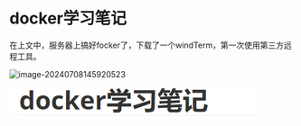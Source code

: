 # docker学习笔记

在上文中，服务器上搞好focker了，下载了一个windTerm，第一次使用第三方远程工具。

<img src="C:\Users\ASUS\AppData\Roaming\Typora\typora-user-images\image-20240708145920523.png" alt="image-20240708145920523"  />

![image-20240708150508928](docker%E5%AD%A6%E4%B9%A0%E7%AC%94%E8%AE%B0.assets/image-20240708150508928.png)
